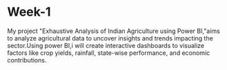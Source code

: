 # Week-1
My project "Exhaustive Analysis of Indian Agriculture using Power BI,"aims to analyze agricultural data to uncover insights and trends impacting the sector.Using power BI,i will create interactive dashboards to visualize factors like crop yields, rainfall, state-wise performance, and economic contributions.
